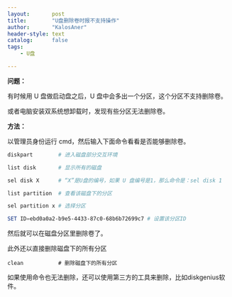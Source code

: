 ```yaml
---
layout:       post
title:        "U盘删除卷时报不支持操作"
author:       "KalosAner"
header-style: text
catalog:      false
tags:
    - U盘

---
```


**问题：**

有时候用 U 盘做启动盘之后，U 盘中会多出一个分区，这个分区不支持删除卷。

或者电脑安装双系统想卸载时，发现有些分区无法删除卷。

**方法：**

以管理员身份运行 cmd，然后输入下面命令看看是否能够删除卷。

```powershell
diskpart		# 进入磁盘部分交互环境

list disk		# 显示所有的磁盘

sel disk X		# “X”是U盘的编号，如果 U 盘编号是1，那么命令是：sel disk 1

list partition	# 查看该磁盘下的分区

sel partition x	# 选择分区

SET ID=ebd0a0a2-b9e5-4433-87c0-68b6b72699c7 # 设置该分区ID
```
然后就可以在磁盘分区里删除卷了。

此外还以直接删除磁盘下的所有分区
```
clean			# 删除磁盘下的所有分区
```

如果使用命令也无法删除，还可以使用第三方的工具来删除，比如diskgenius软件。

